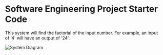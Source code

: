 # Software Engineering Project Starter Code

This system will find the factorial of the input number. For example, an input of '4' will have an output of '24'.


![System Diagram](https://github.com/yu-paz/project-starter-code-yu-paz/blob/main/API.PNG?raw=true)
